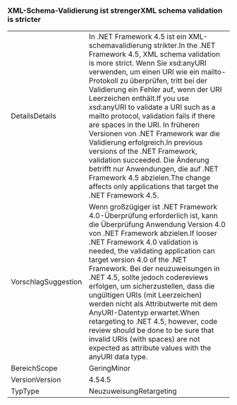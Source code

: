 ### <a name="xml-schema-validation-is-stricter"></a><span data-ttu-id="57595-101">XML-Schema-Validierung ist strenger</span><span class="sxs-lookup"><span data-stu-id="57595-101">XML schema validation is stricter</span></span>

|   |   |
|---|---|
|<span data-ttu-id="57595-102">Details</span><span class="sxs-lookup"><span data-stu-id="57595-102">Details</span></span>|<span data-ttu-id="57595-103">In .NET Framework 4.5 ist ein XML-schemavalidierung strikter.</span><span class="sxs-lookup"><span data-stu-id="57595-103">In the .NET Framework 4.5, XML schema validation is more strict.</span></span> <span data-ttu-id="57595-104">Wenn Sie xsd:anyURI verwenden, um einen URI wie ein mailto-Protokoll zu überprüfen, tritt bei der Validierung ein Fehler auf, wenn der URI Leerzeichen enthält.</span><span class="sxs-lookup"><span data-stu-id="57595-104">If you use xsd:anyURI to validate a URI such as a mailto protocol, validation fails if there are spaces in the URI.</span></span> <span data-ttu-id="57595-105">In früheren Versionen von .NET Framework war die Validierung erfolgreich.</span><span class="sxs-lookup"><span data-stu-id="57595-105">In previous versions of the .NET Framework, validation succeeded.</span></span> <span data-ttu-id="57595-106">Die Änderung betrifft nur Anwendungen, die auf .NET Framework 4.5 abzielen.</span><span class="sxs-lookup"><span data-stu-id="57595-106">The change affects only applications that target the .NET Framework 4.5.</span></span>|
|<span data-ttu-id="57595-107">Vorschlag</span><span class="sxs-lookup"><span data-stu-id="57595-107">Suggestion</span></span>|<span data-ttu-id="57595-108">Wenn großzügiger ist .NET Framework 4.0-Überprüfung erforderlich ist, kann die Überprüfung Anwendung Version 4.0 von .NET Framework abzielen.</span><span class="sxs-lookup"><span data-stu-id="57595-108">If looser .NET Framework 4.0 validation is needed, the validating application can target version 4.0 of the .NET Framework.</span></span> <span data-ttu-id="57595-109">Bei der neuzuweisungen in .NET 4.5, sollte jedoch codereviews erfolgen, um sicherzustellen, dass die ungültigen URIs (mit Leerzeichen) werden nicht als Attributwerte mit dem AnyURI-Datentyp erwartet.</span><span class="sxs-lookup"><span data-stu-id="57595-109">When retargeting to .NET 4.5, however, code review should be done to be sure that invalid URIs (with spaces) are not expected as attribute values with the anyURI data type.</span></span>|
|<span data-ttu-id="57595-110">Bereich</span><span class="sxs-lookup"><span data-stu-id="57595-110">Scope</span></span>|<span data-ttu-id="57595-111">Gering</span><span class="sxs-lookup"><span data-stu-id="57595-111">Minor</span></span>|
|<span data-ttu-id="57595-112">Version</span><span class="sxs-lookup"><span data-stu-id="57595-112">Version</span></span>|<span data-ttu-id="57595-113">4.5</span><span class="sxs-lookup"><span data-stu-id="57595-113">4.5</span></span>|
|<span data-ttu-id="57595-114">Typ</span><span class="sxs-lookup"><span data-stu-id="57595-114">Type</span></span>|<span data-ttu-id="57595-115">Neuzuweisung</span><span class="sxs-lookup"><span data-stu-id="57595-115">Retargeting</span></span>|

